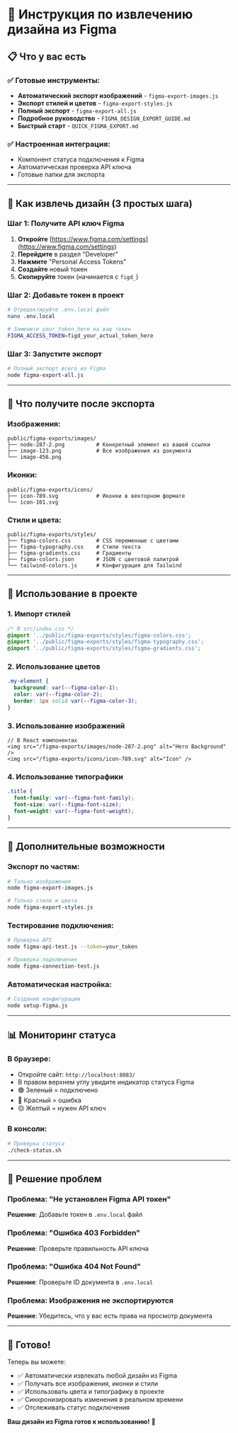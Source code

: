 # 🎨 Инструкция по извлечению дизайна из Figma

## 📋 Что у вас есть

### ✅ Готовые инструменты:
- **Автоматический экспорт изображений** - `figma-export-images.js`
- **Экспорт стилей и цветов** - `figma-export-styles.js`
- **Полный экспорт** - `figma-export-all.js`
- **Подробное руководство** - `FIGMA_DESIGN_EXPORT_GUIDE.md`
- **Быстрый старт** - `QUICK_FIGMA_EXPORT.md`

### ✅ Настроенная интеграция:
- Компонент статуса подключения к Figma
- Автоматическая проверка API ключа
- Готовые папки для экспорта

---

## 🚀 Как извлечь дизайн (3 простых шага)

### Шаг 1: Получите API ключ Figma
1. **Откройте** [https://www.figma.com/settings](https://www.figma.com/settings)
2. **Перейдите** в раздел "Developer"
3. **Нажмите** "Personal Access Tokens"
4. **Создайте** новый токен
5. **Скопируйте** токен (начинается с `figd_`)

### Шаг 2: Добавьте токен в проект
```bash
# Отредактируйте .env.local файл
nano .env.local

# Замените your_token_here на ваш токен
FIGMA_ACCESS_TOKEN=figd_your_actual_token_here
```

### Шаг 3: Запустите экспорт
```bash
# Полный экспорт всего из Figma
node figma-export-all.js
```

---

## 📁 Что получите после экспорта

### Изображения:
```
public/figma-exports/images/
├── node-287-2.png          # Конкретный элемент из вашей ссылки
├── image-123.png           # Все изображения из документа
└── image-456.png
```

### Иконки:
```
public/figma-exports/icons/
├── icon-789.svg            # Иконки в векторном формате
└── icon-101.svg
```

### Стили и цвета:
```
public/figma-exports/styles/
├── figma-colors.css        # CSS переменные с цветами
├── figma-typography.css    # Стили текста
├── figma-gradients.css     # Градиенты
├── figma-colors.json       # JSON с цветовой палитрой
└── tailwind-colors.js      # Конфигурация для Tailwind
```

---

## 🎯 Использование в проекте

### 1. Импорт стилей
```css
/* В src/index.css */
@import '../public/figma-exports/styles/figma-colors.css';
@import '../public/figma-exports/styles/figma-typography.css';
@import '../public/figma-exports/styles/figma-gradients.css';
```

### 2. Использование цветов
```css
.my-element {
  background: var(--figma-color-1);
  color: var(--figma-color-2);
  border: 1px solid var(--figma-color-3);
}
```

### 3. Использование изображений
```tsx
// В React компонентах
<img src="/figma-exports/images/node-287-2.png" alt="Hero Background" />
<img src="/figma-exports/icons/icon-789.svg" alt="Icon" />
```

### 4. Использование типографики
```css
.title {
  font-family: var(--figma-font-family);
  font-size: var(--figma-font-size);
  font-weight: var(--figma-font-weight);
}
```

---

## 🔧 Дополнительные возможности

### Экспорт по частям:
```bash
# Только изображения
node figma-export-images.js

# Только стили и цвета
node figma-export-styles.js
```

### Тестирование подключения:
```bash
# Проверка API
node figma-api-test.js --token=your_token

# Проверка подключения
node figma-connection-test.js
```

### Автоматическая настройка:
```bash
# Создание конфигурации
node setup-figma.js
```

---

## 📊 Мониторинг статуса

### В браузере:
- Откройте сайт: `http://localhost:8083/`
- В правом верхнем углу увидите индикатор статуса Figma
- 🟢 Зеленый = подключено
- 🔴 Красный = ошибка
- 🟡 Желтый = нужен API ключ

### В консоли:
```bash
# Проверка статуса
./check-status.sh
```

---

## 🚨 Решение проблем

### Проблема: "Не установлен Figma API токен"
**Решение**: Добавьте токен в `.env.local` файл

### Проблема: "Ошибка 403 Forbidden"
**Решение**: Проверьте правильность API ключа

### Проблема: "Ошибка 404 Not Found"
**Решение**: Проверьте ID документа в `.env.local`

### Проблема: Изображения не экспортируются
**Решение**: Убедитесь, что у вас есть права на просмотр документа

---

## 🎉 Готово!

Теперь вы можете:
- ✅ Автоматически извлекать любой дизайн из Figma
- ✅ Получать все изображения, иконки и стили
- ✅ Использовать цвета и типографику в проекте
- ✅ Синхронизировать изменения в реальном времени
- ✅ Отслеживать статус подключения

**Ваш дизайн из Figma готов к использованию!** 🚀






